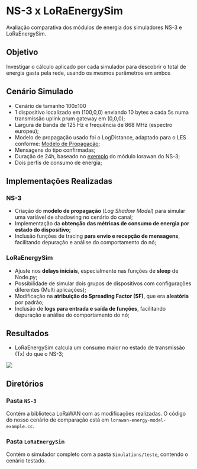 # NS-3 x LoRaEnergySim
Avaliação comparativa dos módulos de energia dos simuladores NS-3 e LoRaEnergySim.

## Objetivo

Investigar o cálculo aplicado por cada simulador para descobrir o total de energia gasta pela rede, usando os mesmos parâmetros em ambos

## Cenário Simulado
- Cenário de tamanho 100x100
- 1 dispositivo localizado em (100,0,0) enviando 10 bytes a cada 5s numa transmissão uplink prum gateway em (0,0,0);
- Largura de banda de 125 Hz e frequência de 868 MHz (espectro europeu);
- Modelo de propagação usado foi o LogDistance, adaptado para o LES conforme:  [Modelo de Propagação](https://www.notion.so/LoRaEnergySim-LES-21cbd759861d8041b40bd33e2827c84a?pvs=21);
- Mensagens do tipo confirmadas;
- Duração de 24h, baseado no [exemplo](https://github.com/signetlabdei/lorawan/blob/develop/examples/lorawan-energy-model-example.cc) do módulo lorawan do NS-3;
- Dois perfis de consumo de energia;

## Implementações Realizadas
### NS-3

- Criação do **modelo de propagação** (*Log Shadow Model*) para simular uma variável de shadowing no cenário do canal;
- Implementação da **obtenção das métricas de consumo de energia por estado do dispositivo;**
- Inclusão funções de tracing **para envio e recepção de mensagens**, facilitando depuração e análise do comportamento do nó;

### LoRaEnergySim
- Ajuste nos **delays iniciais**, especialmente nas funções de **sleep** de Node.py;
- Possibilidade de simular dois grupos de dispositivos com configurações diferentes (Multi aplicações);
- Modificação na **atribuição do Spreading Factor (SF)**, que era **aleatória** por padrão;
- Inclusão de **logs para entrada e saída de funções**, facilitando depuração e análise do comportamento do nó;


## Resultados

- LoRaEnergySim calcula um consumo maior no estado de transmissão (Tx) do que o NS-3;

![](imagens/tabela:ResultadosConsumoEnergético.png)

## Diretórios

### Pasta ```NS-3```
Contém a biblioteca LoRaWAN com as modificações realizadas. O código do nosso cenário de comparação está em `lorawan-energy-model-example.cc`.

### Pasta ```LoRaEnergySim``` 
Contém o simulador completo com a pasta `Simulations/teste`, contendo o cenário testado.  
